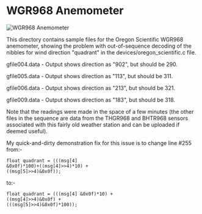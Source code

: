 # WGR968 Anemometer

![WGR968 Anemometer](https://./Oregon-Scientific_WGR968_Anemometer.jpg)

This directory contains sample files for the Oregon Scientific WGR968 anemometer, showing the problem with out-of-sequence decoding of the nibbles for wind direction "quadrant" in the devices/oregon_scientific.c file.

gfile004.data - Output shows direction as "902", but should be 290.

gfile005.data - Output shows direction as "113", but should be 311.

gfile006.data - Output shows direction as "213", but should be 321.

gfile009.data - Output shows direction as "183", but should be 318.


Note that the readings were made in the space of a few minutes (the other files in the sequence are data from the THGR968 and BHTR968 sensors associated with this fairly old weather station and can be uploaded if deemed useful).

My quick-and-dirty demonstration fix for this issue is to change line #255 from:-

<code>float quadrant = (((msg[4] &0x0f)*100)+((msg[4]>>4)*10) + ((msg[5]>>4)&0x0f));</code>

to:-

<code>float quadrant = (((msg[4] &0x0f)*10) + ((msg[4]>>4)&0x0f) + (((msg[5]>>4)&0x0f)*100));</code>


 


